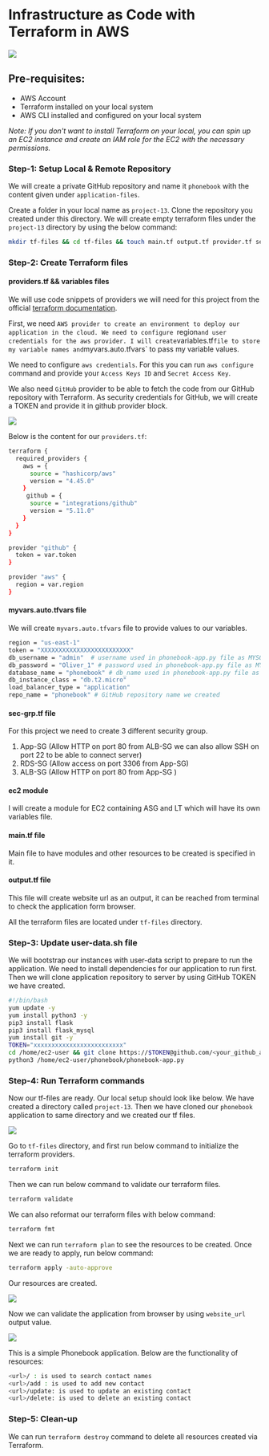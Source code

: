 # Infrastructure as Code with Terraform in AWS

![](images/Project-13.png)

## Pre-requisites:

* AWS Account
* Terraform installed on your local system
* AWS CLI installed and configured on your local system
  
_Note: If you don't want to install Terraform on your local, you can spin up an EC2 instance and create an IAM role for the EC2 with the necessary permissions._ 

### Step-1: Setup Local & Remote Repository

We will create a private GitHub repository and name it `phonebook` with the content given under `application-files`.

Create a folder in your local name as `project-13`. Clone the repository you created under this directory. We will create empty terraform files under the `project-13` directory by using the below command:
```sh
mkdir tf-files && cd tf-files && touch main.tf output.tf provider.tf sec-grp.tf user-data.sh
```

### Step-2: Create Terraform files

#### providers.tf && variables files

We will use code snippets of providers we will need for this project from the official [terraform documentation](https://registry.terraform.io/browse/providers).

First, we need `AWS provider to create an environment to deploy our application in the cloud. We need to configure `region` and user credentials for the aws provider. I will create `variables.tf` file to store my variable names and `myvars.auto.tfvars` to pass my variable values.

We need to configure `aws credentials`. For this you can run `aws configure` command and provide your `Access Keys ID` and `Secret Access Key`.

We also need `GitHub` provider to be able to fetch the code from our GitHub repository with Terraform. As security credentials for GitHub, we will create a TOKEN and provide it in github provider block. 

![](images/github-token.png)

Below is the content for our `providers.tf`:
```sh
terraform {
  required_providers {
    aws = {
      source = "hashicorp/aws"
      version = "4.45.0"
    }
     github = {
      source = "integrations/github"
      version = "5.11.0"
    }
  }
}

provider "github" {
  token = var.token
}

provider "aws" {
  region = var.region
}
```

#### myvars.auto.tfvars file

We will create `myvars.auto.tfvars` file to provide values to our variables.
```sh
region = "us-east-1"
token = "XXXXXXXXXXXXXXXXXXXXXXXXX"
db_username = "admin"  # username used in phonebook-app.py file as MYSQL_DATABASE_USER 
db_password = "Oliver_1" # password used in phonebook-app.py file as MYSQL_DATABASE_PASSWORD 
database_name = "phonebook" # db_name used in phonebook-app.py file as MYSQL_DATABASE_DB
db_instance_class = "db.t2.micro"
load_balancer_type = "application"
repo_name = "phonebook" # GitHub repository name we created
```

#### sec-grp.tf file

For this project we need to create 3 different security group.
1. App-SG (Allow HTTP on port 80 from ALB-SG we can also allow SSH on port 22 to be able to connect server)
2. RDS-SG (Allow access on port 3306 from App-SG)
3. ALB-SG (Allow HTTP on port 80 from App-SG )

#### ec2 module

I will create a module for EC2 containing ASG and LT which will have its own variables file.

#### main.tf file

Main file to have modules and other resources to be created is specified in it. 

#### output.tf file

This file will create website url as an output, it can be reached from terminal to check the application form browser.

All the terraform files are located under `tf-files` directory. 

### Step-3: Update user-data.sh file

We will bootstrap our instances with user-data script to prepare to run the application. We need to install dependencies for our application to run first. Then we will clone application repository to server by using GitHub TOKEN we have created.

```sh
#!/bin/bash
yum update -y
yum install python3 -y
pip3 install flask
pip3 install flask_mysql
yum install git -y
TOKEN="xxxxxxxxxxxxxxxxxxxxxxxxx"
cd /home/ec2-user && git clone https://$TOKEN@github.com/<your_github_account>/phonebook.git
python3 /home/ec2-user/phonebook/phonebook-app.py
```

### Step-4: Run Terraform commands

Now our tf-files are ready. Our local setup should look like below. We have created a directory called `project-13`. Then we have cloned our `phonebook` application to same directory and we created our tf files.

![](images/local-setup.png)


Go to `tf-files` directory, and first run below command to initialize the terraform providers.
```sh
terraform init
```

Then we can run below command to validate our terraform files.
```sh
terraform validate
```

We can also reformat our terraform files with below command:
```sh
terraform fmt
```

Next we can run `terraform plan` to see the resources to be created. Once we are ready to apply, run below command:
```sh
terraform apply -auto-approve
```

Our resources are created.

![](images/resources-created-with-tf.png)

Now we can validate the application from browser by using `website_url` output value.

![](images/application.png)

This is a simple Phonebook application. Below are the functionality of resources:
```sh
<url>/ : is used to search contact names
<url>/add : is used to add new contact
<url>/update: is used to update an existing contact
<url>/delete: is used to delete an existing contact
```

### Step-5: Clean-up

We can run `terraform destroy` command to delete all resources created via Terraform.
